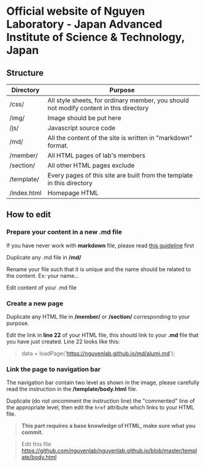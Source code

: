 Official website of Nguyen Laboratory - Japan Advanced Institute of Science & Technology, Japan
======================================
## Structure
Directory | Purpose|
------------- | ------------- |
/css/ | All style sheets, for ordinary member, you should not modify content in this directory
/img/ | Image should be put here
/js/ | Javascript source code
/md/ | All the content of the site is written in "markdown" format.
/member/   | All HTML pages of lab's members
/section/   | All other HTML pages exclude
/template/  | Every pages of this site are built from the template in this directory
/index.html | Homepage HTML

## How to edit

### Prepare your content in a new .md file
If you have never work with **markdown** file, please read [this guideline](https://guides.github.com/features/mastering-markdown/) first

Duplicate any .md file in **/md/**

Rename your file such that it is unique and the name should be related to the content. Ex: your name...

Edit content of your .md file

### Create a new page
Duplicate any HTML file in **/member/** or **/section/** corresponding to your purpose.

Edit the link in **line 22** of your HTML file, this should link to your **.md** file that you have just created. Line 22 looks like this:

> data = loadPage('https://nguyenlab.github.io/md/alumi.md');

### Link the page to navigation bar

The navigation bar contain two level as shown in the image, please carefully read the instruction in the **/template/body.html** file.

Duplicate (do not uncomment the instruction line) the "commented" line of the appropriate level, then edit the `href` attribute which links to your HTML file.

> **This part requires a base knowledge of HTML, make sure what you commit.**

> Edit this file https://github.com/nguyenlab/nguyenlab.github.io/blob/master/template/body.html


